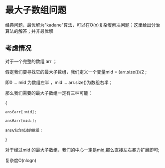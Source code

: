 <!--
 * @Author: Z-Es-0 141395766+Z-Es-0@users.noreply.github.com
 * @Date: 2024-08-31 11:35:57
 * @LastEditors: Z-Es-0 141395766+Z-Es-0@users.noreply.github.com
 * @LastEditTime: 2024-08-31 12:01:38
 * @FilePath: \Algorithm-learning-and-communication\算法\分治\最大子数组.md
 * @Description: 这是默认设置,请设置`customMade`, 打开koroFileHeader查看配置 进行设置: https://github.com/OBKoro1/koro1FileHeader/wiki/%E9%85%8D%E7%BD%AE
-->
# 最大子数组问题

经典问题，最优解为"kadane"算法，可以在O(n)复杂度解决问题；这里给出分治算法的解答；并非最优解

## 考虑情况

对于一个完整的数组 arr ；

假定我们要寻找它的最大子数组，我们定义一个变量mid = (arr.size())/2 ;

即0 ... mid 为数组左半 ，mid ... arr.size()为数组右半；

那么我们需要的最大子数组一定有三种可能：

{
    
    ans∈arr[:mid];

    ans∈arr[mid:];

    ans∈包含mid的数组；

}

 对于经过mid 的最大子数组，我们的中心一定是mid,那么直接左右暴力扩展即可;

 复杂度O(nlogn)